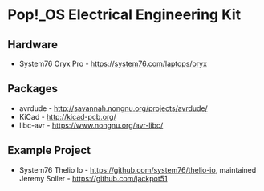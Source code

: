 # Pop!\_OS Electrical Engineering Kit

## Hardware

- System76 Oryx Pro - https://system76.com/laptops/oryx

## Packages

- avrdude - http://savannah.nongnu.org/projects/avrdude/
- KiCad - http://kicad-pcb.org/
- libc-avr - https://www.nongnu.org/avr-libc/

## Example Project

- System76 Thelio Io - https://github.com/system76/thelio-io, maintained Jeremy Soller - https://github.com/jackpot51
